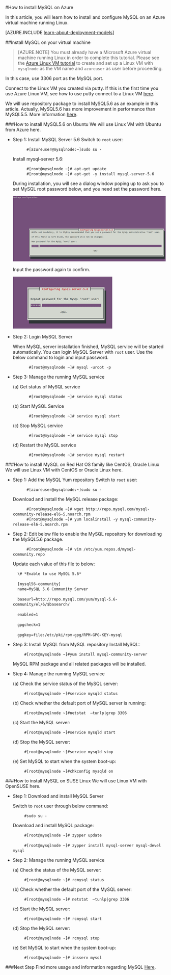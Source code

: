 <properties
	pageTitle="Set up MySQL on a Linux VM | Microsoft Azure "
	description="Learn how to install the MySQL stack on a Linux virtual machine (Ubuntu or RedHat family OS) in Azure"
	services="virtual-machines"
	documentationCenter=""
	authors="SuperScottz"
	manager="timlt"
	editor=""
	tags="azure-resource-manager,azure-service-management"/>

<tags
	ms.service="virtual-machines"
	ms.workload="infrastructure-services"
	ms.tgt_pltfrm="vm-linux"
	ms.devlang="na"
	ms.topic="article"
	ms.date="08/10/2015"
	ms.author="mingzhan"/>


#How to install MySQL on Azure


In this article, you will learn how to install and configure MySQL on an Azure virtual machine running Linux.

[AZURE.INCLUDE [learn-about-deployment-models](../../includes/learn-about-deployment-models-both-include.md)]


##Install MySQL on your virtual machine

> [AZURE.NOTE] You must already have a Microsoft Azure virtual machine running Linux in order to complete this tutorial. Please see the
[Azure Linux VM tutorial](virtual-machines-linux-tutorial.md) to create and set up a Linux VM with `mysqlnode` as the VM name and `azureuser` as user before proceeding.

In this case, use 3306 port as the MySQL port.  

Connect to the Linux VM you created via putty. If this is the first time you use Azure Linux VM, see how to use putty connect to a Linux VM [here](virtual-machines-linux-use-ssh-key.md).

We will use repository package to install MySQL5.6 as an example in this article. Actually, MySQL5.6 has more improvement in performance than MySQL5.5.  More information [here](http://www.mysqlperformanceblog.com/2013/02/18/is-mysql-5-6-slower-than-mysql-5-5/).


###How to install MySQL5.6 on Ubuntu
We will use Linux VM with Ubuntu from Azure here.

- Step 1: Install MySQL Server 5.6
    Switch to `root` user:

            #[azureuser@mysqlnode:~]sudo su -

    Install mysql-server 5.6:

            #[root@mysqlnode ~]# apt-get update
            #[root@mysqlnode ~]# apt-get -y install mysql-server-5.6

    During installation, you will see a dialog window poping up to ask you to set MySQL root password below, and you need set the password here.

    ![image](./media/virtual-machines-linux-install-mysql/virtual-machines-linux-install-mysql-p1.png)


    Input the password again to confirm.

    ![image](./media/virtual-machines-linux-install-mysql/virtual-machines-linux-install-mysql-p2.png)

- Step 2: Login MySQL Server

    When MySQL server installation finished, MySQL service will be started automatically. You can login MySQL Server with `root` user.
    Use the below command to login and input password.

             #[root@mysqlnode ~]# mysql -uroot -p

- Step 3: Manage the running MySQL service

    (a) Get status of MySQL service

             #[root@mysqlnode ~]# service mysql status

    (b) Start MySQL Service

             #[root@mysqlnode ~]# service mysql start

    (c) Stop MySQL service

             #[root@mysqlnode ~]# service mysql stop

    (d) Restart the MySQL service

             #[root@mysqlnode ~]# service mysql restart


###How to install MySQL on Red Hat OS family like CentOS, Oracle Linux
We will use Linux VM with CentOS or Oracle Linux here.

- Step 1: Add the MySQL Yum repository
    Switch to `root` user:

            #[azureuser@mysqlnode:~]sudo su -

    Download and install the MySQL release package:

            #[root@mysqlnode ~]# wget http://repo.mysql.com/mysql-community-release-el6-5.noarch.rpm
            #[root@mysqlnode ~]# yum localinstall -y mysql-community-release-el6-5.noarch.rpm

- Step 2: Edit below file to enable the MySQL repository for downloading the MySQL5.6 package.

            #[root@mysqlnode ~]# vim /etc/yum.repos.d/mysql-community.repo

    Update each value of this file to below:

        \# *Enable to use MySQL 5.6*

        [mysql56-community]
        name=MySQL 5.6 Community Server

        baseurl=http://repo.mysql.com/yum/mysql-5.6-community/el/6/$basearch/

        enabled=1

        gpgcheck=1

        gpgkey=file:/etc/pki/rpm-gpg/RPM-GPG-KEY-mysql

- Step 3: Install MySQL from MySQL repository
    Install MySQL:

           #[root@mysqlnode ~]#yum install mysql-community-server

    MySQL RPM package and all related packages will be installed.

- Step 4: Manage the running MySQL service

    (a) Check the service status of the MySQL server:

           #[root@mysqlnode ~]#service mysqld status

    (b) Check whether the default port of  MySQL server is running:

           #[root@mysqlnode ~]#netstat  –tunlp|grep 3306


    (c) Start the MySQL server:

           #[root@mysqlnode ~]#service mysqld start

    (d) Stop the MySQL server:

           #[root@mysqlnode ~]#service mysqld stop

    (e) Set MySQL to start when the system boot-up:

           #[root@mysqlnode ~]#chkconfig mysqld on


###How to install MySQL on SUSE Linux
We will use Linux VM with OpenSUSE here.

- Step 1: Download and install MySQL Server

    Switch to `root` user through below command:  

           #sudo su -

    Download and install MySQL package:

           #[root@mysqlnode ~]# zypper update

           #[root@mysqlnode ~]# zypper install mysql-server mysql-devel mysql

- Step 2: Manage the running MySQL service

    (a) Check the status of the MySQL server:

           #[root@mysqlnode ~]# rcmysql status

    (b) Check whether the default port of the MySQL server:

           #[root@mysqlnode ~]# netstat  –tunlp|grep 3306


    (c) Start the MySQL server:

           #[root@mysqlnode ~]# rcmysql start

    (d) Stop the MySQL server:

           #[root@mysqlnode ~]# rcmysql stop

    (e) Set MySQL to start when the system boot-up:

           #[root@mysqlnode ~]# insserv mysql

###Next Step
Find more usage and information regarding MySQL [Here](https://www.mysql.com/).
